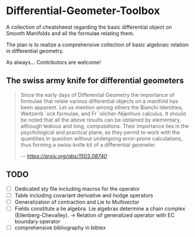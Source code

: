 # Differential-Geometer-Toolbox
A collection of cheatsheest regarding the basic differential object on Smooth Manifolds and all the formulae relating them.

The plan is to realize a comprehensive collection of basic algebraic relation in differential geometry.

As always... Contributors are welcome!

## The swiss army knife for differential geometers

> Since the early days of Differential Geometry the importance of formulae that
relate various differential objects on a manifold has been apparent. Let us mention
among others the Bianchi identities, Weitzenb¨ock formulae, and Fr¨olicher-Nijenhuis
calculus. It should be noted that all the above results can be obtained by elementary,
although tedious and long, computations.
Their importance lies in the
psychological and practical plane, as they permit to work with the quantities in
question without undergoing error-prone calculations, thus forming a swiss-knife
kit of a differential geometer.
>
> -- <cite>https://arxiv.org/abs/1503.08740</cite>



## TODO
- [ ] Dedicated sty file including macros for the operator
- [ ] Table including covariant derivative and hodge operators
- [ ] Generalization of contraction and Lie to Multivector
- [ ] Fields constitute a lie algebra. Lie algebras determine a chain complex (Eilenberg-Chevalley). -> Relation of generalized operator with EC boundary operator
- [ ] comprehensive bibliography in bibtex
